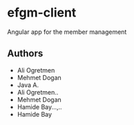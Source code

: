 # efgm-client
Angular app for the member management

## Authors
- Ali Ogretmen
- Mehmet Dogan
- Java A.
- Ali Ogretmen..
- Mehmet Dogan
- Hamide Bay...,..
- Hamide Bay
